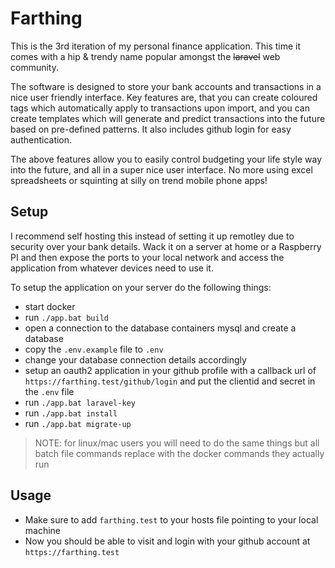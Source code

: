 # Farthing

This is the 3rd iteration of my personal finance application. This time it comes with a hip & trendy name popular amongst 
the ~~laravel~~ web community. 

The software is designed to store your bank accounts and transactions in a nice user friendly interface. Key
features are, that you can create coloured tags which automatically apply to transactions upon import, and you can create
templates which will generate and predict transactions into the future based on pre-defined patterns. It also includes 
github login for easy authentication.

The above features allow you to easily control budgeting your life style way into the future, and all in a super nice 
user interface. No more using excel spreadsheets or squinting at silly on trend mobile phone apps!

## Setup

I recommend self hosting this instead of setting it up remotley due to security over your bank details. Wack it on
a server at home or a Raspberry PI and then expose the ports to your local network and access the application from whatever 
devices need to use it.

To setup the application on your server do the following things:

- start docker
- run `./app.bat build`
- open a connection to the database containers mysql and create a database
- copy the `.env.example` file to `.env`
- change your database connection details accordingly
- setup an oauth2 application in your github profile with a callback url of `https://farthing.test/github/login` 
  and put the clientid and secret in the `.env` file
- run `./app.bat laravel-key`
- run `./app.bat install`
- run `./app.bat migrate-up`

> NOTE: for linux/mac users you will need to do the same things but all batch file commands replace with the
> docker commands they actually run

## Usage

- Make sure to add `farthing.test` to your hosts file pointing to your local machine
- Now you should be able to visit and login with your github account at `https://farthing.test`
